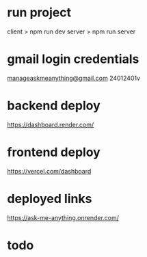# run project
client > npm run dev
server > npm run server

# gmail login credentials
manageaskmeanything@gmail.com
24012401v

# backend deploy
https://dashboard.render.com/

# frontend deploy
https://vercel.com/dashboard

# deployed links
https://ask-me-anything.onrender.com/

# todo